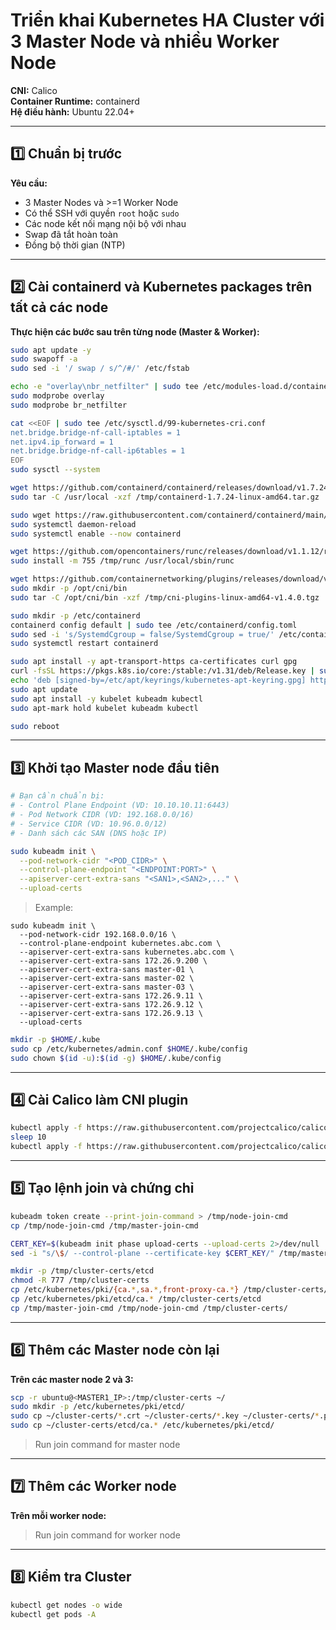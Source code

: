 
# Triển khai Kubernetes HA Cluster với 3 Master Node và nhiều Worker Node

**CNI:** Calico  
**Container Runtime:** containerd  
**Hệ điều hành:** Ubuntu 22.04+

---

## 1️⃣ Chuẩn bị trước

**Yêu cầu:**
- 3 Master Nodes và >=1 Worker Node
- Có thể SSH với quyền `root` hoặc `sudo`
- Các node kết nối mạng nội bộ với nhau
- Swap đã tắt hoàn toàn
- Đồng bộ thời gian (NTP)

---

## 2️⃣ Cài containerd và Kubernetes packages trên tất cả các node

**Thực hiện các bước sau trên từng node (Master & Worker):**

```bash
sudo apt update -y
sudo swapoff -a
sudo sed -i '/ swap / s/^/#/' /etc/fstab

echo -e "overlay\nbr_netfilter" | sudo tee /etc/modules-load.d/containerd.conf
sudo modprobe overlay
sudo modprobe br_netfilter

cat <<EOF | sudo tee /etc/sysctl.d/99-kubernetes-cri.conf
net.bridge.bridge-nf-call-iptables = 1
net.ipv4.ip_forward = 1
net.bridge.bridge-nf-call-ip6tables = 1
EOF
sudo sysctl --system

wget https://github.com/containerd/containerd/releases/download/v1.7.24/containerd-1.7.24-linux-amd64.tar.gz -P /tmp/
sudo tar -C /usr/local -xzf /tmp/containerd-1.7.24-linux-amd64.tar.gz

sudo wget https://raw.githubusercontent.com/containerd/containerd/main/containerd.service -O /etc/systemd/system/containerd.service
sudo systemctl daemon-reload
sudo systemctl enable --now containerd

wget https://github.com/opencontainers/runc/releases/download/v1.1.12/runc.amd64 -O /tmp/runc
sudo install -m 755 /tmp/runc /usr/local/sbin/runc

wget https://github.com/containernetworking/plugins/releases/download/v1.4.0/cni-plugins-linux-amd64-v1.4.0.tgz -P /tmp/
sudo mkdir -p /opt/cni/bin
sudo tar -C /opt/cni/bin -xzf /tmp/cni-plugins-linux-amd64-v1.4.0.tgz

sudo mkdir -p /etc/containerd
containerd config default | sudo tee /etc/containerd/config.toml
sudo sed -i 's/SystemdCgroup = false/SystemdCgroup = true/' /etc/containerd/config.toml
sudo systemctl restart containerd

sudo apt install -y apt-transport-https ca-certificates curl gpg
curl -fsSL https://pkgs.k8s.io/core:/stable:/v1.31/deb/Release.key | sudo gpg --dearmor -o /etc/apt/keyrings/kubernetes-apt-keyring.gpg
echo 'deb [signed-by=/etc/apt/keyrings/kubernetes-apt-keyring.gpg] https://pkgs.k8s.io/core:/stable:/v1.31/deb/ /' | sudo tee /etc/apt/sources.list.d/kubernetes.list
sudo apt update
sudo apt install -y kubelet kubeadm kubectl
sudo apt-mark hold kubelet kubeadm kubectl

sudo reboot
```

---

## 3️⃣ Khởi tạo Master node đầu tiên

```bash
# Bạn cần chuẩn bị:
# - Control Plane Endpoint (VD: 10.10.10.11:6443)
# - Pod Network CIDR (VD: 192.168.0.0/16)
# - Service CIDR (VD: 10.96.0.0/12)
# - Danh sách các SAN (DNS hoặc IP)
```

```bash
sudo kubeadm init \
  --pod-network-cidr "<POD_CIDR>" \
  --control-plane-endpoint "<ENDPOINT:PORT>" \
  --apiserver-cert-extra-sans "<SAN1>,<SAN2>,..." \
  --upload-certs
```

> Example:

```shell
sudo kubeadm init \
  --pod-network-cidr 192.168.0.0/16 \
  --control-plane-endpoint kubernetes.abc.com \
  --apiserver-cert-extra-sans kubernetes.abc.com \
  --apiserver-cert-extra-sans 172.26.9.200 \
  --apiserver-cert-extra-sans master-01 \
  --apiserver-cert-extra-sans master-02 \
  --apiserver-cert-extra-sans master-03 \
  --apiserver-cert-extra-sans 172.26.9.11 \
  --apiserver-cert-extra-sans 172.26.9.12 \
  --apiserver-cert-extra-sans 172.26.9.13 \
  --upload-certs
```

```bash
mkdir -p $HOME/.kube
sudo cp /etc/kubernetes/admin.conf $HOME/.kube/config
sudo chown $(id -u):$(id -g) $HOME/.kube/config
```

---

## 4️⃣ Cài Calico làm CNI plugin

```bash
kubectl apply -f https://raw.githubusercontent.com/projectcalico/calico/v3.30.0/manifests/tigera-operator.yaml
sleep 10
kubectl apply -f https://raw.githubusercontent.com/projectcalico/calico/v3.30.0/manifests/custom-resources.yaml
```

---

## 5️⃣ Tạo lệnh join và chứng chỉ

```bash
kubeadm token create --print-join-command > /tmp/node-join-cmd
cp /tmp/node-join-cmd /tmp/master-join-cmd

CERT_KEY=$(kubeadm init phase upload-certs --upload-certs 2>/dev/null | grep -E '^[a-f0-9]{64}$')
sed -i "s/\$/ --control-plane --certificate-key $CERT_KEY/" /tmp/master-join-cmd
```

```bash
mkdir -p /tmp/cluster-certs/etcd
chmod -R 777 /tmp/cluster-certs
cp /etc/kubernetes/pki/{ca.*,sa.*,front-proxy-ca.*} /tmp/cluster-certs/
cp /etc/kubernetes/pki/etcd/ca.* /tmp/cluster-certs/etcd
cp /tmp/master-join-cmd /tmp/node-join-cmd /tmp/cluster-certs/
```

---

## 6️⃣ Thêm các Master node còn lại

**Trên các master node 2 và 3:**

```bash
scp -r ubuntu@<MASTER1_IP>:/tmp/cluster-certs ~/
sudo mkdir -p /etc/kubernetes/pki/etcd/
sudo cp ~/cluster-certs/*.crt ~/cluster-certs/*.key ~/cluster-certs/*.pub /etc/kubernetes/pki/
sudo cp ~/cluster-certs/etcd/ca.* /etc/kubernetes/pki/etcd/
```

> Run join command for master node

---

## 7️⃣ Thêm các Worker node

**Trên mỗi worker node:**

> Run join command for worker node

---

## 8️⃣ Kiểm tra Cluster

```bash
kubectl get nodes -o wide
kubectl get pods -A
```
